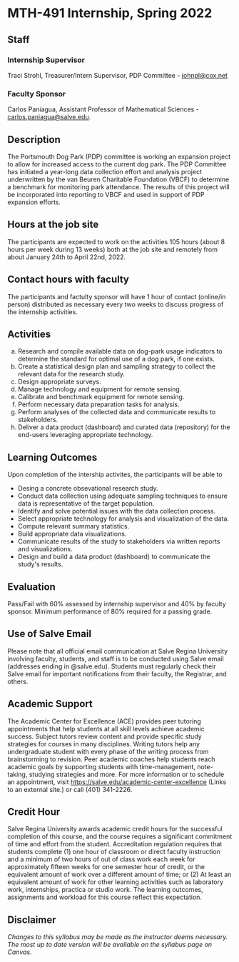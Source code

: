 # MTH-491 Internship, Spring 2022
## Staff
### Internship Supervisor
Traci Strohl, Treasurer/Intern Supervisor, PDP Committee - johnpl@cox.net
### Faculty Sponsor
Carlos Paniagua, Assistant Professor of Mathematical Sciences - carlos.paniagua@salve.edu.

## Description
The Portsmouth Dog Park (PDP) committee is working an expansion project to allow for increased access to the current dog park. The PDP Committee has initiated a year-long data collection effort and analysis project underwritten by the van Beuren Charitable Foundation (VBCF) to determine a benchmark for monitoring park attendance. The results of this project will be incorporated into reporting to VBCF and used in support of PDP expansion efforts.

## Hours at the job site
The participants are expected to work on the activities 105 hours (about 8 hours per week during 13 weeks) both at the job site and remotely from about January 24th to April 22nd, 2022.

## Contact hours with faculty
The participants and factulty sponsor will have 1 hour of contact (online/in person) distributed as necessary every two weeks to discuss progress of the internship activities.

## Activities

<ol type="a">
  <li>Research and compile available data on dog-park usage indicators to determine the standard for optimal use of a dog park, if one exists.</li>
  <li>Create a statistical design plan and sampling strategy to collect the relevant data for the research study.</li>
  <li>Design appropriate surveys.</li>
  <li>Manage technology and equipment for remote sensing.</li>
  <li>Calibrate and benchmark equipment for remote sensing.</li>
  <li>Perform necessary data preparation tasks for analysis. 
  <li>Perform analyses of the collected data and communicate results to stakeholders.</li>
  <li>Deliver a data product (dashboard) and curated data (repository) for the end-users leveraging appropriate technology.</li>
</ol>

## Learning Outcomes

Upon completion of the intership activites, the participants will be able to
- Desing a concrete obsevational research study.
- Conduct data collection using adequate sampling techniques to ensure data is representative of the target population.
-  Identify and solve potential issues with the data collection process.
-  Select appropriate technology for analysis and visualization of the data.
-  Compute relevant summary statistics.
-  Build appropriate data visualizations.
-  Communicate results of the study to stakeholders via written reports and visualizations.
-  Design and build a data product (dashboard) to communicate the study's results.

## Evaluation

Pass/Fail with 60% assessed by internship supervisor and 40% by faculty sponsor. Minimum  performance of 80% required for a passing grade.

## Use of Salve Email

Please note that all official email communication at Salve Regina University involving faculty, students, and staff is to be conducted using Salve email (addresses ending in \@salve.edu). Students must regularly check their Salve email for important notifications from their faculty, the Registrar, and others.

## Academic Support

The Academic Center for Excellence (ACE) provides peer tutoring appointments that help students at all skill levels achieve academic success. Subject tutors review content and provide specific study strategies for courses in many disciplines. Writing tutors help any undergraduate student with every phase of the writing process from brainstorming to revision. Peer academic coaches help students reach academic goals by supporting students with time-management, note-taking, studying strategies and more. For more information or to schedule an appointment, visit https://salve.edu/academic-center-excellence (Links to an external site.) or call (401) 341-2226.

## Credit Hour

Salve Regina University awards academic credit hours for the successful completion of this course, and the course requires a significant commitment of time and effort from the student. Accreditation regulation requires that students complete (1) one hour of classroom or direct faculty instruction and a minimum of two hours of out of class work each week for approximately fifteen weeks for one semester hour of credit, or the equivalent amount of work over a different amount of time; or (2) At least an equivalent amount of work for other learning activities such as laboratory work, internships, practica or studio work. The learning outcomes, assignments and workload for this course reflect this expectation.

## Disclaimer
*Changes to this syllabus may be made as the instructor deems necessary. The most up to date version will be available on the syllabus page on Canvas.*
